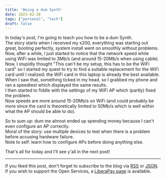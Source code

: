 ```yaml
---
title: 'Being a dum Synth'
date: 2023-02-28
tags: ["personal", "tech"]
draft: false
---
```


In today's post, I'm going to teach you how to be a dum Synth.  
The story starts when I received my x200, everything was starting out great, booting perfectly, system install went on smoothly without problems.  
Now, after a while, I just started to notice that the network speed while using WiFi was limited to 3Mb/s (and around 15-20Mb/s when using cable).  
Now, I stupidly thought "This can't be my setup, this has to be the WiFi card" so I started my quest to try to find a suitable replacement for the WiFi card until I realized: the WiFi card in this laptop is already the best available.  
When I saw that, something ticked in my head, so I grabbed my phone and ran a speedtest which displayed the same results.  
I then started to fiddle with the settings of my WiFi AP which (partly) fixed the problem.  
Now speeds are more around 15-20Mb/s on WiFi (and could probably be more since the card is theoretically limited to 50Mb/s which is well within what the AP should be able to do).

So to sum up: dum me almost ended up spending money because I can't even configure an AP correctly.  
Moral of the story: use multiple devices to test when there is a problem before accusing hardware failure.  
Note to self: learn how to configure APs before doing anything else.

That's all for today and I'll see y'all in the next post!

---

If you liked this post, don't forget to subscribe to the blog via [RSS](/blog/index.xml) or [JSON](/blog/index.json).  
If you wish to support the Open Services, a [LiberaPay page](https://liberapay.com/Jae) is available.
